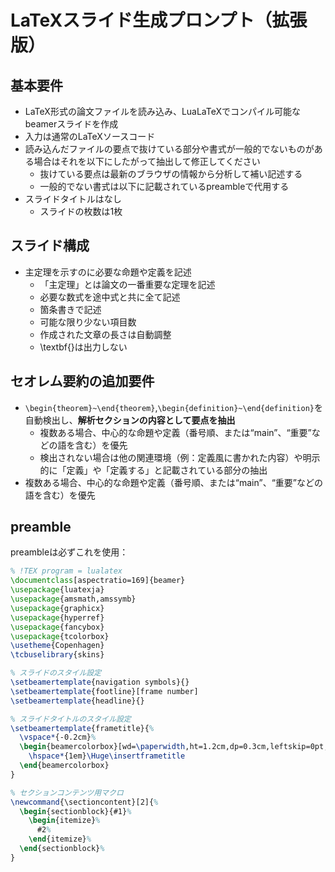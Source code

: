 # LaTeXスライド生成プロンプト（拡張版）

## 基本要件
* LaTeX形式の論文ファイルを読み込み、LuaLaTeXでコンパイル可能なbeamerスライドを作成
* 入力は通常のLaTeXソースコード
* 読み込んだファイルの要点で抜けている部分や書式が一般的でないものがある場合はそれを以下にしたがって抽出して修正してください
  * 抜けている要点は最新のブラウザの情報から分析して補い記述する
  * 一般的でない書式は以下に記載されているpreambleで代用する
* スライドタイトルはなし
    * スライドの枚数は1枚

## スライド構成
* 主定理を示すのに必要な命題や定義を記述
  * 「主定理」とは論文の一番重要な定理を記述
  * 必要な数式を途中式と共に全て記述
  * 箇条書きで記述
  * 可能な限り少ない項目数
  * 作成された文章の長さは自動調整
  * \textbf{}は出力しない

## セオレム要約の追加要件
* `\begin{theorem}~\end{theorem}`,`\begin{definition}~\end{definition}`を自動検出し、**解析セクションの内容として要点を抽出**
  * 複数ある場合、中心的な命題や定義（番号順、または“main”、“重要”などの語を含む）を優先
  * 検出されない場合は他の関連環境（例：定義風に書かれた内容）や明示的に「定義」や「定義する」と記載されている部分の抽出
* 複数ある場合、中心的な命題や定義（番号順、または“main”、“重要”などの語を含む）を優先

## preamble
preambleは必ずこれを使用：

```latex
% !TEX program = lualatex
\documentclass[aspectratio=169]{beamer}
\usepackage{luatexja}
\usepackage{amsmath,amssymb}
\usepackage{graphicx}
\usepackage{hyperref}
\usepackage{fancybox}
\usepackage{tcolorbox}
\usetheme{Copenhagen}
\tcbuselibrary{skins}

% スライドのスタイル設定
\setbeamertemplate{navigation symbols}{}
\setbeamertemplate{footline}[frame number]
\setbeamertemplate{headline}{}

% スライドタイトルのスタイル設定
\setbeamertemplate{frametitle}{%
  \vspace*{-0.2cm}%
  \begin{beamercolorbox}[wd=\paperwidth,ht=1.2cm,dp=0.3cm,leftskip=0pt,rightskip=0pt]{frametitle}
    \hspace*{1em}\Huge\insertframetitle
  \end{beamercolorbox}
}

% セクションコンテンツ用マクロ
\newcommand{\sectioncontent}[2]{%
  \begin{sectionblock}{#1}%
    \begin{itemize}%
      #2%
    \end{itemize}%
  \end{sectionblock}%
}
```